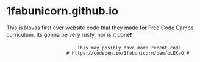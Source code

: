 # 1fabunicorn.github.io
This is Novas first ever website code that they made for Free Code Camps curriculum. Its gonna be very rusty, nor is it done:exclamation:

                              This may posibly have more recent code
                          # https://codepen.io/1fabunicorn/pen/oLEKaQ #

